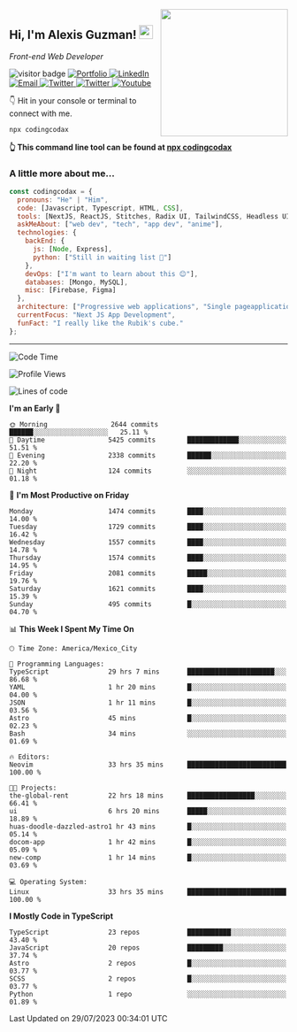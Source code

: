 <img align='right' src="https://media.giphy.com/media/M9gbBd9nbDrOTu1Mqx/giphy.gif" width="230">
<h2>Hi, I'm Alexis Guzman! <img src="https://media.giphy.com/media/hvRJCLFzcasrR4ia7z/giphy.gif" width="25px"></h2>
<p><em>Front-end Web Developer</em></p>

<p>
  <img src="https://visitor-badge.glitch.me/badge?page_id=a12989x.a12989x&left_color=black&right_color=gray" alt="visitor badge"/>
  <a href='https://www.codingcodax.dev/' target='_blank'>
    <img alt='Portfolio' src='https://img.shields.io/badge/Portfolio-black?logo=vercel&style=flat-square'>
  </a>
  <a href='https://linkedin.com/in/codingcodax/' target='_blank'>
    <img alt='LinkedIn' src='https://img.shields.io/badge/LinkedIn-black?logo=LinkedIn&style=flat-square'>
  </a>
  <a href='mailto:codingcodax@gmail.com' target='_blank'>
    <img alt='Email' src='https://img.shields.io/badge/Email-black?logo=Gmail&style=flat-square'>
  </a>
  <a href='https://twitter.com/codingcodax' target='_blank'>
    <img alt='Twitter' src='https://img.shields.io/badge/Twitter-black?logo=Twitter&style=flat-square'>
  </a>
  <a href='https://www.instagram.com/codingcodax/' target='_blank'>
    <img alt='Twitter' src='https://img.shields.io/badge/Instagram-black?logo=Instagram&style=flat-square'>
  </a>
  <a href='https://www.youtube.com/@codingcodax' target='_blank'>
    <img alt='Youtube' src='https://img.shields.io/badge/YouTube-black?logo=Youtube&style=flat-square'>
  </a>
</p>

👇 Hit in your console or terminal to connect with me.

```bash
npx codingcodax 
```
**👆 This command line tool can be found at [npx codingcodax](https://github.com/codingcodax/npx-codingcodax)**

<h3>A little more about me...</h3>

```javascript
const codingcodax = {
  pronouns: "He" | "Him",
  code: [Javascript, Typescript, HTML, CSS],
  tools: [NextJS, ReactJS, Stitches, Radix UI, TailwindCSS, Headless UI, Prisma],
  askMeAbout: ["web dev", "tech", "app dev", "anime"],
  technologies: {
    backEnd: {
      js: [Node, Express],
      python: ["Still in waiting list 🥲"]
    },
    devOps: ["I'm want to learn about this 😊"],
    databases: [Mongo, MySQL],
    misc: [Firebase, Figma]
  },
  architecture: ["Progressive web applications", "Single pageapplications"],
  currentFocus: "Next JS App Development",
  funFact: "I really like the Rubik's cube."
};
```

---

<!--START_SECTION:waka-->
![Code Time](http://img.shields.io/badge/Code%20Time-1%2C556%20hrs%2016%20mins-blue)

![Profile Views](http://img.shields.io/badge/Profile%20Views-0-blue)

![Lines of code](https://img.shields.io/badge/From%20Hello%20World%20I%27ve%20Written-8.0%20million%20lines%20of%20code-blue)

**I'm an Early 🐤** 

```text
🌞 Morning                2644 commits        ██████░░░░░░░░░░░░░░░░░░░   25.11 % 
🌆 Daytime                5425 commits        █████████████░░░░░░░░░░░░   51.51 % 
🌃 Evening                2338 commits        ██████░░░░░░░░░░░░░░░░░░░   22.20 % 
🌙 Night                  124 commits         ░░░░░░░░░░░░░░░░░░░░░░░░░   01.18 % 
```
📅 **I'm Most Productive on Friday** 

```text
Monday                   1474 commits        ████░░░░░░░░░░░░░░░░░░░░░   14.00 % 
Tuesday                  1729 commits        ████░░░░░░░░░░░░░░░░░░░░░   16.42 % 
Wednesday                1557 commits        ████░░░░░░░░░░░░░░░░░░░░░   14.78 % 
Thursday                 1574 commits        ████░░░░░░░░░░░░░░░░░░░░░   14.95 % 
Friday                   2081 commits        █████░░░░░░░░░░░░░░░░░░░░   19.76 % 
Saturday                 1621 commits        ████░░░░░░░░░░░░░░░░░░░░░   15.39 % 
Sunday                   495 commits         █░░░░░░░░░░░░░░░░░░░░░░░░   04.70 % 
```


📊 **This Week I Spent My Time On** 

```text
🕑︎ Time Zone: America/Mexico_City

💬 Programming Languages: 
TypeScript               29 hrs 7 mins       ██████████████████████░░░   86.68 % 
YAML                     1 hr 20 mins        █░░░░░░░░░░░░░░░░░░░░░░░░   04.00 % 
JSON                     1 hr 11 mins        █░░░░░░░░░░░░░░░░░░░░░░░░   03.56 % 
Astro                    45 mins             █░░░░░░░░░░░░░░░░░░░░░░░░   02.23 % 
Bash                     34 mins             ░░░░░░░░░░░░░░░░░░░░░░░░░   01.69 % 

🔥 Editors: 
Neovim                   33 hrs 35 mins      █████████████████████████   100.00 % 

🐱‍💻 Projects: 
the-global-rent          22 hrs 18 mins      █████████████████░░░░░░░░   66.41 % 
ui                       6 hrs 20 mins       █████░░░░░░░░░░░░░░░░░░░░   18.89 % 
huas-doodle-dazzled-astro1 hr 43 mins        █░░░░░░░░░░░░░░░░░░░░░░░░   05.14 % 
docom-app                1 hr 42 mins        █░░░░░░░░░░░░░░░░░░░░░░░░   05.09 % 
new-comp                 1 hr 14 mins        █░░░░░░░░░░░░░░░░░░░░░░░░   03.69 % 

💻 Operating System: 
Linux                    33 hrs 35 mins      █████████████████████████   100.00 % 
```

**I Mostly Code in TypeScript** 

```text
TypeScript               23 repos            ███████████░░░░░░░░░░░░░░   43.40 % 
JavaScript               20 repos            █████████░░░░░░░░░░░░░░░░   37.74 % 
Astro                    2 repos             █░░░░░░░░░░░░░░░░░░░░░░░░   03.77 % 
SCSS                     2 repos             █░░░░░░░░░░░░░░░░░░░░░░░░   03.77 % 
Python                   1 repo              ░░░░░░░░░░░░░░░░░░░░░░░░░   01.89 % 
```




 Last Updated on 29/07/2023 00:34:01 UTC
<!--END_SECTION:waka-->
